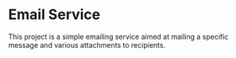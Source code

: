 # Email Service 
This project is a simple emailing service aimed at mailing a specific message and various attachments to recipients.

